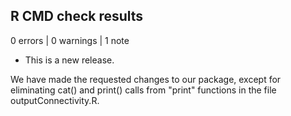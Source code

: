 ## R CMD check results

0 errors | 0 warnings | 1 note

* This is a new release.

We have made the requested changes to our package, except for eliminating cat() and print() calls from "print" functions in the file outputConnectivity.R.
